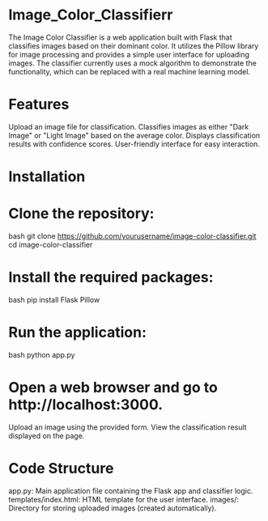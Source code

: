 # Image_Color_Classifierr

The Image Color Classifier is a web application built with Flask that classifies images based on their dominant color. It utilizes the Pillow library for image processing and provides a simple user interface for uploading images. The classifier currently uses a mock algorithm to demonstrate the functionality, which can be replaced with a real machine learning model.

# Features
Upload an image file for classification.
Classifies images as either "Dark Image" or "Light Image" based on the average color.
Displays classification results with confidence scores.
User-friendly interface for easy interaction.

# Installation
# Clone the repository:
bash
git clone https://github.com/yourusername/image-color-classifier.git
cd image-color-classifier

# Install the required packages:
bash
pip install Flask Pillow

# Run the application:
bash
python app.py
# Open a web browser and go to http://localhost:3000.

Upload an image using the provided form.
View the classification result displayed on the page.

# Code Structure
app.py: Main application file containing the Flask app and classifier logic.
templates/index.html: HTML template for the user interface.
images/: Directory for storing uploaded images (created automatically).
